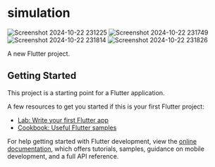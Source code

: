 # simulation
![Screenshot 2024-10-22 231225](https://github.com/user-attachments/assets/8c0ea0f4-1643-4fb9-add0-89b58a9de518)
![Screenshot 2024-10-22 231749](https://github.com/user-attachments/assets/cffe89a7-d5f7-45a5-b389-e81a1f0258ef)
![Screenshot 2024-10-22 231814](https://github.com/user-attachments/assets/dab4ecef-0ea2-4484-b11a-05abae2ff87b)
![Screenshot 2024-10-22 231826](https://github.com/user-attachments/assets/c0db5571-5cc8-48ca-be33-3718731ecb4f)



A new Flutter project.

## Getting Started

This project is a starting point for a Flutter application.

A few resources to get you started if this is your first Flutter project:

- [Lab: Write your first Flutter app](https://docs.flutter.dev/get-started/codelab)
- [Cookbook: Useful Flutter samples](https://docs.flutter.dev/cookbook)

For help getting started with Flutter development, view the
[online documentation](https://docs.flutter.dev/), which offers tutorials,
samples, guidance on mobile development, and a full API reference.
